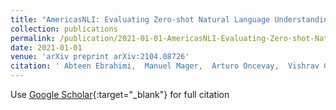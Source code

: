 ```yaml
---
title: "AmericasNLI: Evaluating Zero-shot Natural Language Understanding of Pretrained Multilingual Models in Truly Low-resource Languages"
collection: publications
permalink: /publication/2021-01-01-AmericasNLI-Evaluating-Zero-shot-Natural-Language-Understanding-of-Pretrained-Multilingual-Models-in-Truly-Low-resource-Languages
date: 2021-01-01
venue: 'arXiv preprint arXiv:2104.08726'
citation: ' Abteen Ebrahimi,  Manuel Mager,  Arturo Oncevay,  Vishrav Chaudhary,  Luis Chiruzzo,  Angela Fan,  John Ortega,  Ricardo Ramos,  Annette Rios,  Ivan Vladimir, &quot;AmericasNLI: Evaluating Zero-shot Natural Language Understanding of Pretrained Multilingual Models in Truly Low-resource Languages.&quot; arXiv preprint arXiv:2104.08726, 2021.'
---
```

Use [Google Scholar](https://scholar.google.com/scholar?q=AmericasNLI:+Evaluating+Zero+shot+Natural+Language+Understanding+of+Pretrained+Multilingual+Models+in+Truly+Low+resource+Languages){:target="_blank"} for full citation
